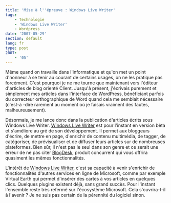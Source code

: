 ```yaml
---
title: 'Mise à l''épreuve : Windows Live Writer'
tags:
    - Technologie
    - 'Windows Live Writer'
    - Wordpress
date: '2007-05-29'
section: default
lang: fr
type: post
2007:
    - '05'
---
```


Même quand on travaille dans l'informatique et qu'on met un point d'honneur à se tenir au courant de certains usages, on ne les pratique pas forcément. C'est pourquoi je ne me tourne que maintenant vers l'éditeur d'articles de blog orienté Client. Jusqu'à présent, j'écrivais purement et simplement mes articles dans l'interface de WordPress, bénéficiant parfois du correcteur orthographique de Word quand cela me semblait nécessaire (c'est-à -dire rarement au moment où je faisais vraiment des fautes, malheureusement).

Désormais, je me lance donc dans la publication d'articles écrits sous Windows Live Writer. [Windows Live Writer](http://windows.microsoft.com:80/en-us/windows-live/essentials) est pour l'instant en version bêta et s'améliore au gré de son développement. Il permet aux bloggeurs d'écrire, de mettre en page, d'enrichir de contenu multimédia, de tagger, de catégoriser, de prévisualiser et de diffuser leurs articles sur de nombreuses plateformes. Bien sûr, il n'est pas le seul dans son genre et ce serait une erreur de ne pas citer [BlogDesk](http://www.blogdesk.org/de/index.htm), produit concurrent qui vous offrira quasiment les mêmes fonctionnalités.

L'intérêt de [Windows Live Writer](http://windows.microsoft.com:80/en-us/windows-live/essentials), c'est sa capacité à venir s'enrichir de fonctionnalités d'autres services en ligne de Microsoft, comme par exemple Virtual Earth qui permet d'insérer des cartes à vos articles en quelques clics. Quelques plugins existent déjà, sans grand succès. Pour l'instant l'ensemble reste très refermé sur l'écosystème Microsoft. Cela s'ouvrira-t-il à l'avenir ? Je ne suis pas certain de la pérennité du logiciel sinon.